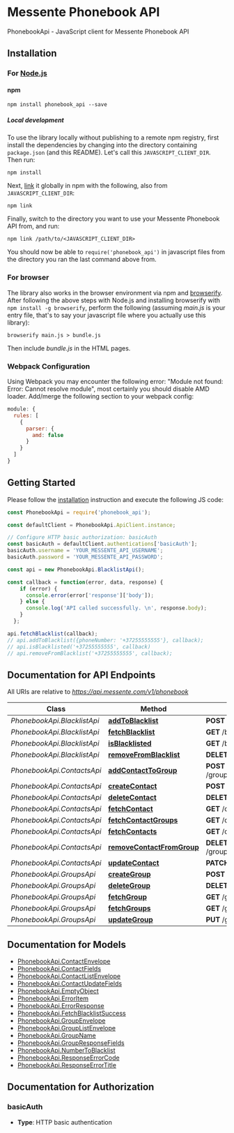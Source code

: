# Messente Phonebook API

PhonebookApi - JavaScript client for Messente Phonebook API

## Installation

### For [Node.js](https://nodejs.org/)

#### npm

```shell
npm install phonebook_api --save
```

##### Local development

To use the library locally without publishing to a remote npm registry, first install the dependencies by changing
into the directory containing `package.json` (and this README). Let's call this `JAVASCRIPT_CLIENT_DIR`. Then run:

```shell
npm install
```

Next, [link](https://docs.npmjs.com/cli/link) it globally in npm with the following, also from `JAVASCRIPT_CLIENT_DIR`:

```shell
npm link
```

Finally, switch to the directory you want to use your Messente Phonebook API from, and run:

```shell
npm link /path/to/<JAVASCRIPT_CLIENT_DIR>
```

You should now be able to `require('phonebook_api')` in javascript files from the directory you ran the last
command above from.

### For browser

The library also works in the browser environment via npm and [browserify](http://browserify.org/). After following
the above steps with Node.js and installing browserify with `npm install -g browserify`,
perform the following (assuming *main.js* is your entry file, that's to say your javascript file where you actually
use this library):

```shell
browserify main.js > bundle.js
```

Then include *bundle.js* in the HTML pages.

### Webpack Configuration

Using Webpack you may encounter the following error: "Module not found: Error:
Cannot resolve module", most certainly you should disable AMD loader. Add/merge
the following section to your webpack config:

```javascript
module: {
  rules: [
    {
      parser: {
        amd: false
      }
    }
  ]
}
```

## Getting Started

Please follow the [installation](#installation) instruction and execute the following JS code:

```javascript
const PhonebookApi = require('phonebook_api');

const defaultClient = PhonebookApi.ApiClient.instance;

// Configure HTTP basic authorization: basicAuth
const basicAuth = defaultClient.authentications['basicAuth'];
basicAuth.username = 'YOUR_MESSENTE_API_USERNAME';
basicAuth.password = 'YOUR_MESSENTE_API_PASSWORD';

const api = new PhonebookApi.BlacklistApi();

const callback = function(error, data, response) {
    if (error) {
      console.error(error['response']['body']);
    } else {
      console.log('API called successfully. \n', response.body);
    }
  };

api.fetchBlacklist(callback);
// api.addToBlacklist({phoneNumber: '+37255555555'}, callback);
// api.isBlacklisted('+37255555555', callback)
// api.removeFromBlacklist('+37255555555', callback);
```

## Documentation for API Endpoints

All URIs are relative to *https://api.messente.com/v1/phonebook*

Class | Method | HTTP request | Description
------------ | ------------- | ------------- | -------------
*PhonebookApi.BlacklistApi* | [**addToBlacklist**](docs/BlacklistApi.md#addToBlacklist) | **POST** /blacklist | 
*PhonebookApi.BlacklistApi* | [**fetchBlacklist**](docs/BlacklistApi.md#fetchBlacklist) | **GET** /blacklist | 
*PhonebookApi.BlacklistApi* | [**isBlacklisted**](docs/BlacklistApi.md#isBlacklisted) | **GET** /blacklist/{phone} | 
*PhonebookApi.BlacklistApi* | [**removeFromBlacklist**](docs/BlacklistApi.md#removeFromBlacklist) | **DELETE** /blacklist/{phone} | 
*PhonebookApi.ContactsApi* | [**addContactToGroup**](docs/ContactsApi.md#addContactToGroup) | **POST** /groups/{groupId}/contacts/{phone} | 
*PhonebookApi.ContactsApi* | [**createContact**](docs/ContactsApi.md#createContact) | **POST** /contacts | 
*PhonebookApi.ContactsApi* | [**deleteContact**](docs/ContactsApi.md#deleteContact) | **DELETE** /contacts/{phone} | 
*PhonebookApi.ContactsApi* | [**fetchContact**](docs/ContactsApi.md#fetchContact) | **GET** /contacts/{phone} | 
*PhonebookApi.ContactsApi* | [**fetchContactGroups**](docs/ContactsApi.md#fetchContactGroups) | **GET** /contacts/{phone}/groups | 
*PhonebookApi.ContactsApi* | [**fetchContacts**](docs/ContactsApi.md#fetchContacts) | **GET** /contacts | 
*PhonebookApi.ContactsApi* | [**removeContactFromGroup**](docs/ContactsApi.md#removeContactFromGroup) | **DELETE** /groups/{groupId}/contacts/{phone} | 
*PhonebookApi.ContactsApi* | [**updateContact**](docs/ContactsApi.md#updateContact) | **PATCH** /contacts/{phone} | 
*PhonebookApi.GroupsApi* | [**createGroup**](docs/GroupsApi.md#createGroup) | **POST** /groups | 
*PhonebookApi.GroupsApi* | [**deleteGroup**](docs/GroupsApi.md#deleteGroup) | **DELETE** /groups/{groupId} | 
*PhonebookApi.GroupsApi* | [**fetchGroup**](docs/GroupsApi.md#fetchGroup) | **GET** /groups/{groupId} | 
*PhonebookApi.GroupsApi* | [**fetchGroups**](docs/GroupsApi.md#fetchGroups) | **GET** /groups | 
*PhonebookApi.GroupsApi* | [**updateGroup**](docs/GroupsApi.md#updateGroup) | **PUT** /groups/{groupId} | 


## Documentation for Models

 - [PhonebookApi.ContactEnvelope](docs/ContactEnvelope.md)
 - [PhonebookApi.ContactFields](docs/ContactFields.md)
 - [PhonebookApi.ContactListEnvelope](docs/ContactListEnvelope.md)
 - [PhonebookApi.ContactUpdateFields](docs/ContactUpdateFields.md)
 - [PhonebookApi.EmptyObject](docs/EmptyObject.md)
 - [PhonebookApi.ErrorItem](docs/ErrorItem.md)
 - [PhonebookApi.ErrorResponse](docs/ErrorResponse.md)
 - [PhonebookApi.FetchBlacklistSuccess](docs/FetchBlacklistSuccess.md)
 - [PhonebookApi.GroupEnvelope](docs/GroupEnvelope.md)
 - [PhonebookApi.GroupListEnvelope](docs/GroupListEnvelope.md)
 - [PhonebookApi.GroupName](docs/GroupName.md)
 - [PhonebookApi.GroupResponseFields](docs/GroupResponseFields.md)
 - [PhonebookApi.NumberToBlacklist](docs/NumberToBlacklist.md)
 - [PhonebookApi.ResponseErrorCode](docs/ResponseErrorCode.md)
 - [PhonebookApi.ResponseErrorTitle](docs/ResponseErrorTitle.md)


## Documentation for Authorization


### basicAuth

- **Type**: HTTP basic authentication

